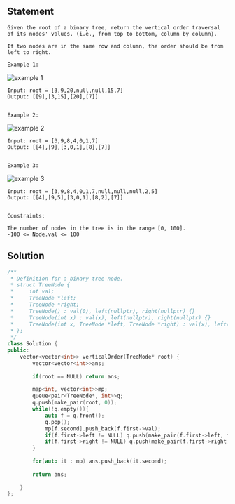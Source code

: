 ## Statement

```
Given the root of a binary tree, return the vertical order traversal of its nodes' values. (i.e., from top to bottom, column by column).

If two nodes are in the same row and column, the order should be from left to right.

Example 1:
```

![example 1](https://assets.leetcode.com/uploads/2021/01/28/vtree1.jpg)

```
Input: root = [3,9,20,null,null,15,7]
Output: [[9],[3,15],[20],[7]]


Example 2:
```


![example 2](https://assets.leetcode.com/uploads/2021/01/28/vtree2-1.jpg)

```
Input: root = [3,9,8,4,0,1,7]
Output: [[4],[9],[3,0,1],[8],[7]]


Example 3:
```

![example 3](https://assets.leetcode.com/uploads/2021/01/28/vtree2.jpg)


```
Input: root = [3,9,8,4,0,1,7,null,null,null,2,5]
Output: [[4],[9,5],[3,0,1],[8,2],[7]]
 

Constraints:

The number of nodes in the tree is in the range [0, 100].
-100 <= Node.val <= 100
```

## Solution

```cpp
/**
 * Definition for a binary tree node.
 * struct TreeNode {
 *     int val;
 *     TreeNode *left;
 *     TreeNode *right;
 *     TreeNode() : val(0), left(nullptr), right(nullptr) {}
 *     TreeNode(int x) : val(x), left(nullptr), right(nullptr) {}
 *     TreeNode(int x, TreeNode *left, TreeNode *right) : val(x), left(left), right(right) {}
 * };
 */
class Solution {
public:
    vector<vector<int>> verticalOrder(TreeNode* root) {
        vector<vector<int>>ans;
        
        if(root == NULL) return ans;
        
        map<int, vector<int>>mp;
        queue<pair<TreeNode*, int>>q;
        q.push(make_pair(root, 0));
        while(!q.empty()){
            auto f = q.front();
            q.pop();
            mp[f.second].push_back(f.first->val);
            if(f.first->left != NULL) q.push(make_pair(f.first->left, f.second - 1));
            if(f.first->right != NULL) q.push(make_pair(f.first->right, f.second + 1));
        }
        
        for(auto it : mp) ans.push_back(it.second);
        
        return ans;
        
    }
};
```
